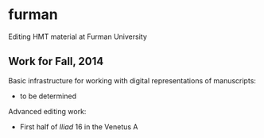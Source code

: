 furman
======

Editing HMT material at Furman University


## Work for Fall, 2014 ##

Basic infrastructure for working with digital representations of manuscripts:

- to be determined


Advanced editing work:

- First half of *Iliad* 16 in the Venetus A

